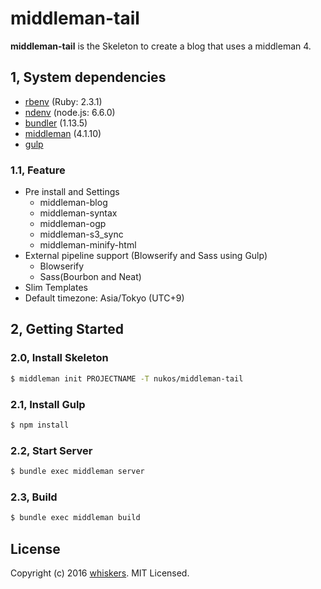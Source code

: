 middleman-tail
=====================================
**middleman-tail** is the Skeleton to create a blog that uses a middleman 4.

1, System dependencies
-------------------
* [rbenv](https://github.com/sstephenson/rbenv) (Ruby: 2.3.1)
* [ndenv](https://github.com/riywo/ndenv) (node.js: 6.6.0)
* [bundler](http://bundler.io/) (1.13.5)
* [middleman](https://middlemanapp.com/jp/) (4.1.10)
* [gulp](https://github.com/gulpjs/gulp)

### 1.1, Feature
* Pre install and Settings
  * middleman-blog
  * middleman-syntax
  * middleman-ogp
  * middleman-s3_sync
  * middleman-minify-html
* External pipeline support (Blowserify and Sass using Gulp)
  * Blowserify
  * Sass(Bourbon and Neat)
* Slim Templates
* Default timezone: Asia/Tokyo (UTC+9)

2, Getting Started
------------

### 2.0, Install Skeleton

``` bash
$ middleman init PROJECTNAME -T nukos/middleman-tail
```

### 2.1, Install Gulp

``` bash
$ npm install
``` 

### 2.2, Start Server

``` bash
$ bundle exec middleman server
```

### 2.3, Build

``` bash
$ bundle exec middleman build
```

License
-------

Copyright (c) 2016 [whiskers]. MIT Licensed.

[whiskers]: http://whiskers.nukos.kitchen/
